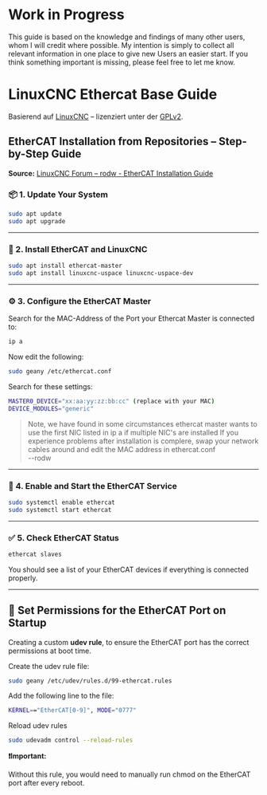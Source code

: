 # **Work in Progress**

This guide is based on the knowledge and findings of many other users, whom I will credit where possible. My intention is simply to collect all relevant information in one place to give new Users an easier start. 
If you think something important is missing, please feel free to let me know.

# LinuxCNC Ethercat Base Guide
Basierend auf [LinuxCNC](https://linuxcnc.org) – lizenziert unter der [GPLv2](https://www.gnu.org/licenses/old-licenses/gpl-2.0.html).

## EtherCAT Installation from Repositories – Step-by-Step Guide
**Source:** [LinuxCNC Forum – rodw - EtherCAT Installation Guide](https://forum.linuxcnc.org/ethercat/45336-ethercat-installation-from-repositories-how-to-step-by-step)

### 📦 1. Update Your System

```bash
sudo apt update
sudo apt upgrade
```

---

### 🔧 2. Install EtherCAT and LinuxCNC

```bash
sudo apt install ethercat-master
sudo apt install linuxcnc-uspace linuxcnc-uspace-dev
```

---

### ⚙️ 3. Configure the EtherCAT Master

Search for the MAC-Address of the Port your Ethercat Master is connected to:
```bash
ip a
```

Now edit the following:
```bash
sudo geany /etc/ethercat.conf
```

Search for these settings:
```bash
MASTER0_DEVICE="xx:aa:yy:zz:bb:cc" (replace with your MAC)
DEVICE_MODULES="generic"
```

> Note, we have found in some circumstances ethercat master wants to use the first NIC listed in ip a if multiple NIC's are installed
If you experience problems after installation is complere, swap your network cables around and edit the MAC address in ethercat.conf\
--rodw

---

### 🔌 4. Enable and Start the EtherCAT Service

```bash
sudo systemctl enable ethercat
sudo systemctl start ethercat
```

---

### ✅ 5. Check EtherCAT Status

```bash
ethercat slaves
```

You should see a list of your EtherCAT devices if everything is connected properly.

---

## 🔐 Set Permissions for the EtherCAT Port on Startup
Creating a custom **udev rule**, to ensure the EtherCAT port has the correct permissions at boot time.

Create the udev rule file:
```bash
sudo geany /etc/udev/rules.d/99-ethercat.rules
```

Add the following line to the file:
```bash
KERNEL=="EtherCAT[0-9]", MODE="0777"
```

Reload udev rules
```bash
sudo udevadm control --reload-rules
```
**❗Important:**

Without this rule, you would need to manually run chmod on the EtherCAT port after every reboot.
